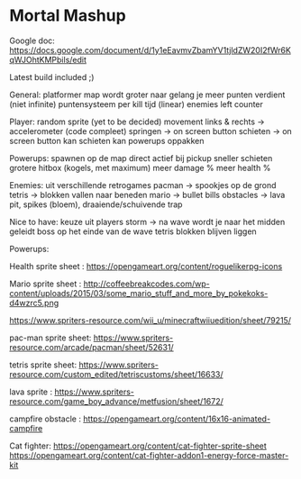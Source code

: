 # Mortal Mashup
Google doc: https://docs.google.com/document/d/1y1eEavmvZbamYV1tjldZW20I2fWr6KqWJOhtKMPbils/edit

Latest build included ;)


General:
platformer map
wordt groter naar gelang je meer punten verdient (niet infinite)
puntensysteem
per kill
tijd (linear)
enemies left counter

Player:
random sprite (yet to be decided)
movement
links & rechts 	→ accelerometer (code compleet)
springen 	→ on screen button
schieten	→ on screen button
kan schieten
kan powerups oppakken

Powerups:
spawnen op de map
direct actief bij pickup
sneller schieten
grotere hitbox (kogels, met maximum)
meer damage %
meer health %

Enemies:
uit verschillende retrogames
pacman	→ spookjes op de grond
tetris		→ blokken vallen naar beneden
mario		→ bullet bills
obstacles 	→ lava pit, spikes (bloem), draaiende/schuivende trap

Nice to have:
keuze uit players
storm → na wave wordt je naar het midden geleidt
boss op het einde van de wave
tetris blokken blijven liggen






Powerups: 

Health sprite sheet : https://opengameart.org/content/roguelikerpg-icons

Mario sprite sheet : http://coffeebreakcodes.com/wp-content/uploads/2015/03/some_mario_stuff_and_more_by_pokekoks-d4wzrc5.png

https://www.spriters-resource.com/wii_u/minecraftwiiuedition/sheet/79215/

pac-man sprite sheet: https://www.spriters-resource.com/arcade/pacman/sheet/52631/

tetris sprite sheet: https://www.spriters-resource.com/custom_edited/tetriscustoms/sheet/16633/


lava sprite : https://www.spriters-resource.com/game_boy_advance/metfusion/sheet/1672/

campfire obstacle : https://opengameart.org/content/16x16-animated-campfire




Cat fighter: https://opengameart.org/content/cat-fighter-sprite-sheet
https://opengameart.org/content/cat-fighter-addon1-energy-force-master-kit



